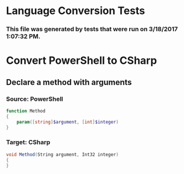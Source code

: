 # Language Conversion Tests
### This file was generated by tests that were run on 3/18/2017 1:07:32 PM.
# Convert PowerShell to CSharp
## Declare a method with arguments
### Source: PowerShell
```powershell
function Method
{
	param([string]$argument, [int]$integer)
}
```
### Target: CSharp
```csharp
void Method(String argument, Int32 integer)
{
}
```

